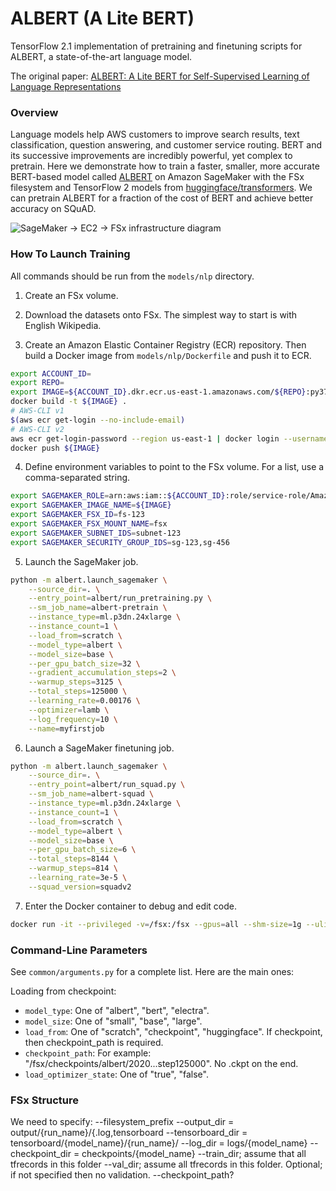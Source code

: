 # ALBERT (A Lite BERT)

TensorFlow 2.1 implementation of pretraining and finetuning scripts for ALBERT, a state-of-the-art language model.

The original paper: [ALBERT: A Lite BERT for Self-Supervised Learning of Language Representations](https://arxiv.org/pdf/1909.11942.pdf)

### Overview

Language models help AWS customers to improve search results, text classification, question answering, and customer service routing. BERT and its successive improvements are incredibly powerful, yet complex to pretrain. Here we demonstrate how to train a faster, smaller, more accurate BERT-based model called [ALBERT](https://arxiv.org/abs/1909.11942) on Amazon SageMaker with the FSx filesystem and TensorFlow 2 models from [huggingface/transformers](https://github.com/huggingface/transformers). We can pretrain ALBERT for a fraction of the cost of BERT and achieve better accuracy on SQuAD.

![SageMaker -> EC2 -> FSx infrastructure diagram](https://user-images.githubusercontent.com/4564897/81020280-b207a100-8e25-11ea-8b57-38f0a09a7fb2.png
)

### How To Launch Training

All commands should be run from the `models/nlp` directory.

1. Create an FSx volume.

2. Download the datasets onto FSx. The simplest way to start is with English Wikipedia.

3. Create an Amazon Elastic Container Registry (ECR) repository. Then build a Docker image from `models/nlp/Dockerfile` and push it to ECR.

```bash
export ACCOUNT_ID=
export REPO=
export IMAGE=${ACCOUNT_ID}.dkr.ecr.us-east-1.amazonaws.com/${REPO}:py37_tf211
docker build -t ${IMAGE} .
# AWS-CLI v1
$(aws ecr get-login --no-include-email)
# AWS-CLI v2
aws ecr get-login-password --region us-east-1 | docker login --username AWS --password-stdin ${ACCOUNT_ID}.dkr.ecr.us-east-1.amazonaws.com
docker push ${IMAGE}
```

4. Define environment variables to point to the FSx volume. For a list, use a comma-separated string.

```bash
export SAGEMAKER_ROLE=arn:aws:iam::${ACCOUNT_ID}:role/service-role/AmazonSageMaker-ExecutionRole-20200101T123
export SAGEMAKER_IMAGE_NAME=${IMAGE}
export SAGEMAKER_FSX_ID=fs-123
export SAGEMAKER_FSX_MOUNT_NAME=fsx
export SAGEMAKER_SUBNET_IDS=subnet-123
export SAGEMAKER_SECURITY_GROUP_IDS=sg-123,sg-456
```

5. Launch the SageMaker job.

```bash
python -m albert.launch_sagemaker \
    --source_dir=. \
    --entry_point=albert/run_pretraining.py \
    --sm_job_name=albert-pretrain \
    --instance_type=ml.p3dn.24xlarge \
    --instance_count=1 \
    --load_from=scratch \
    --model_type=albert \
    --model_size=base \
    --per_gpu_batch_size=32 \
    --gradient_accumulation_steps=2 \
    --warmup_steps=3125 \
    --total_steps=125000 \
    --learning_rate=0.00176 \
    --optimizer=lamb \
    --log_frequency=10 \
    --name=myfirstjob
```

6. Launch a SageMaker finetuning job.

```bash
python -m albert.launch_sagemaker \
    --source_dir=. \
    --entry_point=albert/run_squad.py \
    --sm_job_name=albert-squad \
    --instance_type=ml.p3dn.24xlarge \
    --instance_count=1 \
    --load_from=scratch \
    --model_type=albert \
    --model_size=base \
    --per_gpu_batch_size=6 \
    --total_steps=8144 \
    --warmup_steps=814 \
    --learning_rate=3e-5 \
    --squad_version=squadv2
```

7. Enter the Docker container to debug and edit code.

```bash
docker run -it --privileged -v=/fsx:/fsx --gpus=all --shm-size=1g --ulimit memlock=-1 --ulimit stack=67108864 --rm ${IMAGE} /bin/bash
```

<!-- ### Training results. These will be posted shortly. -->

### Command-Line Parameters

See `common/arguments.py` for a complete list. Here are the main ones:

Loading from checkpoint:
- `model_type`: One of "albert", "bert", "electra".
- `model_size`: One of "small", "base", "large".
- `load_from`: One of "scratch", "checkpoint", "huggingface". If checkpoint, then checkpoint_path is required.
- `checkpoint_path`: For example: "/fsx/checkpoints/albert/2020...step125000". No .ckpt on the end.
- `load_optimizer_state`: One of "true", "false".

### FSx Structure

We need to specify:
--filesystem_prefix
--output_dir = output/{run_name}/{.log,tensorboard
--tensorboard_dir = tensorboard/{model_name}/{run_name}/
--log_dir = logs/{model_name}
--checkpoint_dir = checkpoints/{model_name}
--train_dir; assume that all tfrecords in this folder
--val_dir; assume all tfrecords in this folder. Optional; if not specified then no validation.
--checkpoint_path?
